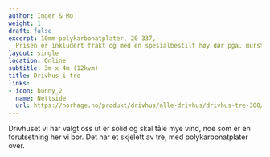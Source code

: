 ```yaml
---
author: Inger & Mo
weight: 1
draft: false
excerpt: 10mm polykarbonatplater, 20 337,- 
  Prisen er inkludert frakt og med en spesialbestilt høy dør pga. mursteinbasen  
layout: single
location: Online
subtitle: 3m x 4m (12kvm) 
title: Drivhus i tre  
links:
- icon: bunny_2
  name: Nettside
  url: https://norhage.no/produkt/drivhus/alle-drivhus/drivhus-tre-300/
---
```


Drivhuset vi har valgt oss ut er solid og skal tåle mye vind, noe som er en forutsetning her vi bor. Det har et skjelett av tre, med polykarbonatplater over. 